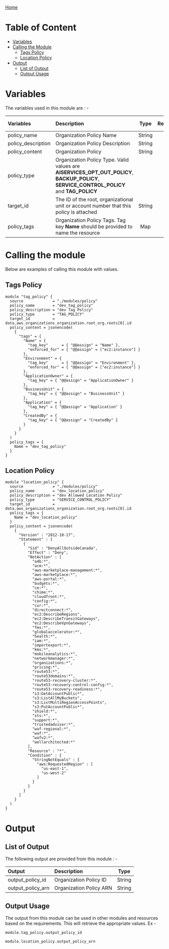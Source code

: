 [Home](../../../README.md)

# Table of Content

- [Variables](#variables)
- [Calling the Module](#calling-the-module)
    - [Tags Policy](#tags-policy)
    - [Location Policy](#location-policy)
- [Output](#output)
    - [List of Output](#list-of-output)
    - [Output Usage](#output-usage)

# Variables

The variables used in this module are : -

| Variables | Description | Type | Required | Default Values |
|:----------|:------------|:----:|:--------:|:--------------:|
| policy_name | Organization Policy Name | String | Yes | NA |
| policy_description | Organization Policy Description | String | Yes | NA |
| policy_content | Organization Policy  | String | Yes | NA |
| policy_type | Organization Policy Type. Valid values are **AISERVICES_OPT_OUT_POLICY**, **BACKUP_POLICY**, **SERVICE_CONTROL_POLICY** and **TAG_POLICY** | 
| target_id | The ID of the root, organizational unit or account number that this policy is attached | String | Yes | NA |
| policy_tags | Organization Policy Tags. Tag key **Name** should be provided to name the resource | Map | Yes | NA |

# Calling the module

Below are examples of calling this module with values.

## Tags Policy

```
module "tag_policy" {
  source             = "./modules/policy"
  policy_name        = "dev_tag_policy"
  policy_description = "dev Tag Policy"
  policy_type        = "TAG_POLICY"
  target_id          = data.aws_organizations_organization.root_org.roots[0].id
  policy_content = jsonencode(
    {
      "tags" = {
        "Name" = {
          "tag_key"      = { "@@assign" = "Name" },
          "enforced_for" = { "@@assign" = ["ec2:instance"] }
        },
        "Environment" = {
          "tag_key"      = { "@@assign" = "Environment" },
          "enforced_for" = { "@@assign" = ["ec2:instance"] }
        },
        "ApplicationOwner" = {
          "tag_key" = { "@@assign" = "ApplicationOwner" }
        },
        "BusinessUnit" = {
          "tag_key" = { "@@assign" = "BusinessUnit" }
        },
        "Application" = {
          "tag_key" = { "@@assign" = "Application" }
        },
        "CreatedBy" = {
          "tag_key" = { "@@assign" = "CreatedBy" }
        }
      }
    }
  )
  policy_tags = {
    Name = "dev_tag_policy"
  }
}
```

## Location Policy

```
module "location_policy" {
  source             = "./modules/policy"
  policy_name        = "dev_location_policy"
  policy_description = "dev Allowed Location Policy"
  policy_type        = "SERVICE_CONTROL_POLICY"
  target_id          = data.aws_organizations_organization.root_org.roots[0].id
  policy_tags = {
    Name = "dev_location_policy"
  }
  policy_content = jsonencode(
    {
      "Version" : "2012-10-17",
      "Statement" : [
        {
          "Sid" : "DenyAllOutsideCanada",
          "Effect" : "Deny",
          "NotAction" : [
            "a4b:*",
            "acm:*",
            "aws-marketplace-management:*",
            "aws-marketplace:*",
            "aws-portal:*",
            "budgets:*",
            "ce:*",
            "chime:*",
            "cloudfront:*",
            "config:*",
            "cur:*",
            "directconnect:*",
            "ec2:DescribeRegions",
            "ec2:DescribeTransitGateways",
            "ec2:DescribeVpnGateways",
            "fms:*",
            "globalaccelerator:*",
            "health:*",
            "iam:*",
            "importexport:*",
            "kms:*",
            "mobileanalytics:*",
            "networkmanager:*",
            "organizations:*",
            "pricing:*",
            "route53:*",
            "route53domains:*",
            "route53-recovery-cluster:*",
            "route53-recovery-control-config:*",
            "route53-recovery-readiness:*",
            "s3:GetAccountPublic*",
            "s3:ListAllMyBuckets",
            "s3:ListMultiRegionAccessPoints",
            "s3:PutAccountPublic*",
            "shield:*",
            "sts:*",
            "support:*",
            "trustedadvisor:*",
            "waf-regional:*",
            "waf:*",
            "wafv2:*",
            "wellarchitected:*"
          ],
          "Resource" : "*",
          "Condition" : {
            "StringNotEquals" : {
              "aws:RequestedRegion" : [
                "us-east-1",
                "us-west-2"
              ]
            }
          }
        }
      ]
    }
  )
}
```

# Output

## List of Output
The following output are provided from this module : -

| Output | Description | Type |
|:------ |:------------|:----:|
| output_policy_id | Organization Policy ID | String |
| output_policy_arn | Organization Policy ARN | String |

## Output Usage

The output from this module can be used in other modules and resources based on the requirements. This will retrieve the appropriate values. Ex -

```
module.tag_policy.output_policy_id
```

```
module.location_policy.output_policy_arn
```